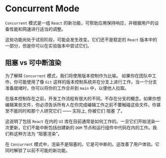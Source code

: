 # Concurrent Mode

`Concurrent` 模式是一组 `React` 的新功能，可帮助应用保持响应，并根据用户的设备性能和网速进行适当的调整。

这些功能尚处于试验阶段，可能会发生改变。它们还不是稳定的 `React` 版本中的一部分，但是你可以在实验版本中尝试它们。

## 阻塞 vs 可中断渲染

为了解释 `Concurrent` 模式，我们将使用版本控制作为比喻。 如果你在团队中工作，你可能使用了像 `Git` 这样的版本控制系统并在分支上进行工作。当一个分支准备就绪时，你可以将你的工作合并到 `main` 中，以便他人拉取。

在版本控制存在之前，开发工作流程有很大的不同。不存在分支的概念。如果你想编辑某些文件，你必须告诉所有人在你完成编辑工作之前不要触碰这些文件。你甚至不能同时和那个人研究它们 —— 实际上, 你被它们 阻塞 了。

这说明了包括 `React` 在内的 `UI` 库在目前通常是如何工作的。一旦它们开始渲染一次更新，它们不能中断包括创建新的 `DOM` 节点和运行组件中代码在内的工作。我们称这种方法为 “阻塞渲染”。

在 `Concurrent` 模式中，渲染不是阻塞的。它是可中断的。这改善了用户体验。它同时解锁了以前不可能的新功能。

